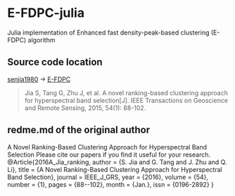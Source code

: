 # E-FDPC-julia
Julia implementation of Enhanced fast density-peak-based clustering (E-FDPC) algorithm

## Source code location
[senjia1980](https://github.com/senjia1980) -> [E-FDPC](https://github.com/senjia1980/EFDPC)
> Jia S, Tang G, Zhu J, et al. A novel ranking-based clustering approach for hyperspectral band selection[J]. IEEE Transactions on Geoscience and Remote Sensing, 2015, 54(1): 88-102.

## redme.md of the original author
A Novel Ranking-Based Clustering Approach for Hyperspectral Band Selection
Please cite our papers if you find it useful for your research.
@Article{2016A_Jia_ranking, author = {S. Jia and G. Tang and J. Zhu and Q. Li}, title = {A Novel Ranking-Based Clustering Approach for Hyperspectral Band Selection}, journal = IEEE_J_GRS, year = {2016}, volume = {54}, number = {1}, pages = {88--102}, month = {Jan.}, issn = {0196-2892} }
